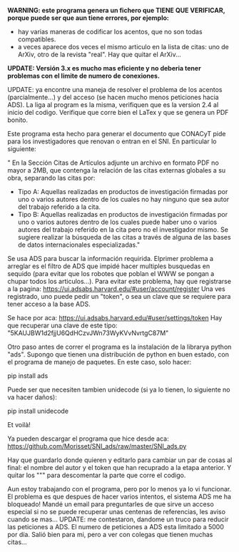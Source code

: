 **WARNING: este programa genera un fichero que TIENE QUE VERIFICAR, porque puede ser que aun tiene errores, por ejemplo:**
* hay varias maneras de codificar los acentos, que no son todas compatibles.
* a veces aparece dos veces el mismo articulo en la lista de citas: uno de ArXiv, otro de la revista "real". Hay que quitar el ArXiv...

**UPDATE: Versión 3.x es mucho mas eficiente y no deberia tener problemas con el limite de numero de conexiones.**

UPDATE: ya encontre una maneja de resolver el problema de los acentos (parcialmente...) y del acceso (se hacen mucho menos peticiones hacia ADS). La liga al program es la misma, verifiquen que es la version 2.4 al inicio del codigo. Verifique que corre bien el LaTex y que se genera un PDF bonito. 

Este programa esta hecho para generar el documento que CONACyT pide para los investigadores que renovan o entran en el SNI. En particular lo siguiente:

" En la Sección Citas de Artículos adjunte un archivo en formato PDF no mayor a  2MB, que  contenga  la  relación  de  las  citas  externas  globales  a  su  obra, separando las citas por:
* Tipo A: Aquellas realizadas en productos de investigación firmadas por uno o  varios  autores  dentro  de  los  cuales  no  hay  ninguno  que  sea  autor  del trabajo referido a la cita.
* Tipo B: Aquellas realizadas en productos de investigación firmadas por uno o varios autores dentro de los cuales puede haber uno o varios autores del  trabajo referido en la cita pero no el investigador mismo.
Se  sugiere  realizar  la  búsqueda de  las  citas a  través  de  alguna  de  las  bases  de  datos internacionales especializadas."

Se usa ADS para buscar la información requirida. Elprimer problema a arreglar es el filtro de ADS que impidé hacer multiples busquedas en sequido (para evitar que los robotes que poblan el WWW se pongan a chupar todos los articulos...). Para evitar este problema, hay que registrarse a la pagina: https://ui.adsabs.harvard.edu/#user/account/register
Una ves registrado, uno puede pedir un "token", o sea un clave que se requiere para tener acceso a la base ADS.

Se hace por aca:
https://ui.adsabs.harvard.edu/#user/settings/token
Hay que recuperar una clave de este tipo:
"5KAUJBW1d2fjjU6QdHCzvJWn73WyKVvNvrtgC87M"

Otro paso antes de correr el programa es la instalación de la librarya python "ads".
Supongo que tienen una distribución de python en buen estado, con el programa de manejo de paquetes. En este caso, solo hacer:

pip install ads

Puede ser que necesiten tambien unidecode (si ya lo tienen, lo siguiente no va hacer daños):

pip install unidecode

Et voilà!

Ya pueden descargar el programa que hice desde aca: https://github.com/Morisset/SNI_ads/raw/master/SNI_ads.py

Hay que guardarlo donde quieren y editarlo para cambiar un par de cosas al final: el nombre del autor y el token que han recuprado a la etapa anterior. Y quitar los """ para descomentar la parte que corre el codigo.

Aun estoy trabajando con el programa, pero por lo menos ya lo vi funcionar.
El problema es que despues de hacer varios intentos, el sistema ADS me ha bloqueado! Mandé un email para preguntarles de que sirve un acceso especial si no se puede recuperar unas centenas de referencias, les aviso cuando se mas...
UPDATE: me contestaron, dandome un truco para reducir las peticiones a ADS. El numero de peticiones a ADS esta limitado a 5000 por día. Salió bien para mi, pero a ver con colegas que tienen muchas citas...

